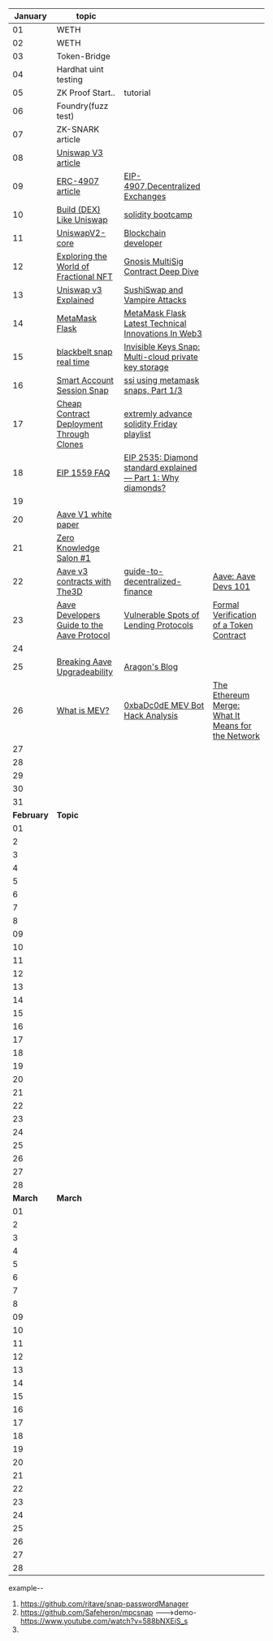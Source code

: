 |**January**|**topic**|||
|---|----|--|--|
|01|WETH|
|02|WETH|
|03|Token-Bridge|
|04|Hardhat uint testing|
|05|ZK Proof Start..|tutorial|
|06|Foundry(fuzz test)|
|07|ZK-SNARK article|
|08|[Uniswap V3 article](https://medium.com/coinmonks/uniswap-v3-explained-57e0cdf86719)|
|09|[ERC-4907 article](https://blog.devgenius.io/erc-4907-the-nft-rental-standard-edb60fe6527b)|[EIP-4907](https://github.com/ethereum/EIPs/blob/master/EIPS/eip-4907.md),[Decentralized Exchanges](https://blog.cryptostars.is/what-are-decentralized-exchanges-how-do-dexs-work-4e54fd477e0e)|
|10|[Build (DEX) Like Uniswap](https://blog.cryptostars.is/how-to-build-a-decentralized-exchange-dex-like-uniswap-e31bb03062b3)|[solidity bootcamp](https://medium.com/encode-club/announcing-encode-club-q1-2023-bootcamps-apply-now-17cf856e3a6d)|
|11|[UniswapV2-core](https://github.com/AnandK-2024/v2-core)|[Blockchain developer](https://youtube.com/playlist?list=PL7TVpuddQJV35__DoA5JJLb5FW3u7Qvuw)|
|12|[Exploring the World of Fractional NFT](https://www.youtube.com/watch?v=tz34KP6M6GU&list=PL7TVpuddQJV35__DoA5JJLb5FW3u7Qvuw&index=5)|[Gnosis MultiSig Contract Deep Dive](https://www.youtube.com/watch?v=_2ZJ5HBEfUk&list=PL7TVpuddQJV35__DoA5JJLb5FW3u7Qvuw&index=6)|
|13|[Uniswap v3 Explained](https://mvpworkshop.co/blog/uniswap-v3-explained-all-you-need-to-know/)|[SushiSwap and Vampire Attacks](https://www.gemini.com/cryptopedia/sushiswap-uniswap-vampire-attack)|
|14|[MetaMask Flask](https://etherworld.co/2022/01/19/metamask-flask-a-wallet-for-web3-developers/)|[ MetaMask Flask Latest Technical Innovations In Web3](https://medium.com/metamask/how-metamask-flask-enables-developers-to-build-the-latest-technical-innovations-in-web3-66bfbb4abcc0)|
|15|[blackbelt snap real time](https://metamask.io/news/developers/blackbelt-snap-real-time-self-defense-against-scams/)|[Invisible Keys Snap: Multi-cloud private key storage](https://metamask.io/news/developers/invisible-keys-snap-multi-cloud-private-key-storage/)|
|16|[Smart Account Session Snap](https://metamask.io/news/developers/smart-account-session-snap-gaming-dapp-auto-approvals/)|[ssi using metamask snaps, Part 1/3](https://medium.com/@blockchainlabum/its-time-to-prove-your-worth-in-dao-ssi-using-metamask-snaps-part-1-3-cfed7c10e6f7)|
|17|[Cheap Contract Deployment Through Clones](https://www.youtube.com/watch?v=3Mw-pMmJ7TA)|[extremly advance solidity Friday playlist](https://youtube.com/playlist?list=PLtQA_IktTCnZcITKc6Bj2Y8jtf33n5ZDk)|
|18|[EIP 1559 FAQ](https://notes.ethereum.org/@vbuterin/eip-1559-faq#If-the-chain-can-handle-2x-block-size-spikes-doesn%E2%80%99t-that-mean-the-chain-can-handle-just-making-all-blocks-2x-larger)|[EIP 2535: Diamond standard explained — Part 1: Why diamonds?](https://medium.com/@ashwin.yar/eip-2535-diamond-standard-explained-part-1-why-diamonds-672497729f79)|
|19||
|20|[Aave V1 white paper](https://github.com/aave/aave-protocol/blob/master/docs/Aave_Protocol_Whitepaper_v1_0.pdf)|
|21|[Zero Knowledge Salon #1](https://www.youtube.com/watch?v=5lyDQ9zFSVc&list=PL3aHC4pFPIsa9ZMErUIw_isyU9PDQszqi&index=1)|
|22|[Aave v3 contracts with The3D](https://www.youtube.com/watch?v=l5RKksbi8e8&list=PLtQA_IktTCnZcITKc6Bj2Y8jtf33n5ZDk&index=19)|[guide-to-decentralized-finance](https://finematics.com/guide-to-decentralized-finance/)|[Aave: Aave Devs 101](https://youtu.be/9k-D57Mi-Qk)|
|23|[Aave Developers Guide to the Aave Protocol](https://www.youtube.com/watch?v=LzaS8IiqnPY&t=188s)|[Vulnerable Spots of Lending Protocols](https://mixbytes.io/blog/vulnerable-spots-of-lending-protocols?utm_source=substack&utm_medium=email)|[Formal Verification of a Token Contract](https://whileydave.com/2022/09/15/formal-verification-of-a-token-contract/)|
|24||
|25|[Breaking Aave Upgradeability](https://blog.trailofbits.com/2020/12/16/breaking-aave-upgradeability/)|[Aragon's Blog](https://blog.aragon.org/)|
|26|[What is MEV?](https://www.blocknative.com/blog/what-is-mev)|[0xbaDc0dE MEV Bot Hack Analysis](https://medium.com/immunefi/0xbadc0de-mev-bot-hack-analysis-30b9031ff0ba)|[The Ethereum Merge: What It Means for the Network](https://www.blocknative.com/blog/ethereum-merge-proof-of-stake#5)|
|27||
|28||
|29||
|30||
|31||
|**February**|**Topic**|
|01||
|2||
|3||
|4||
|5||
|6||
|7||
|8||
|09||
|10||
|11||
|12||
|13||
|14||
|15||
|16||
|17||
|18||
|19||
|20||
|21||
|22||
|23||
|24||
|25||
|26||
|27||
|28||
|**March**|**March**|
|01||
|2||
|3||
|4||
|5||
|6||
|7||
|8||
|09||
|10||
|11||
|12||
|13||
|14||
|15||
|16||
|17||
|18||
|19||
|20||
|21||
|22||
|23||
|24||
|25||
|26||
|27||
|28||



example--
1. https://github.com/ritave/snap-passwordManager
2. https://github.com/Safeheron/mpcsnap   --->demo-https://www.youtube.com/watch?v=588bNXEiS_s
3. 
